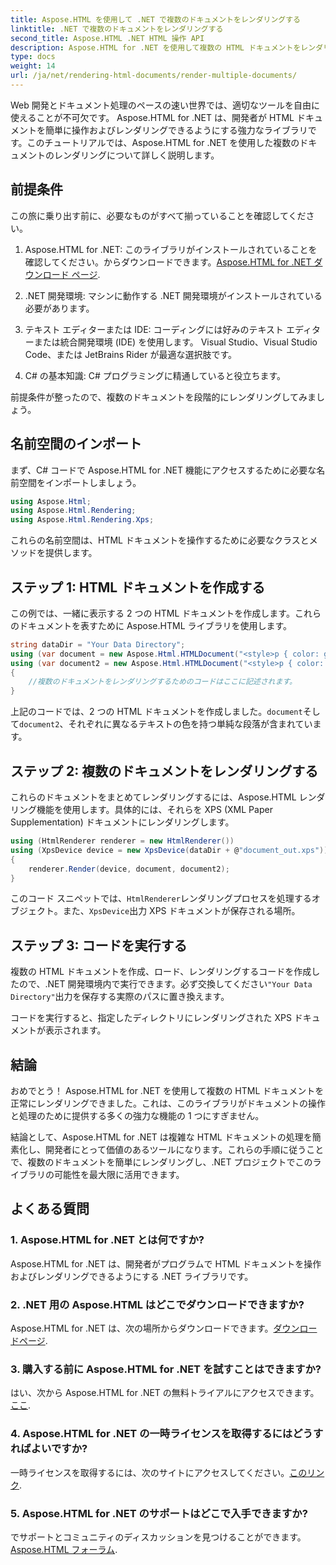 ```yaml
---
title: Aspose.HTML を使用して .NET で複数のドキュメントをレンダリングする
linktitle: .NET で複数のドキュメントをレンダリングする
second_title: Aspose.HTML .NET HTML 操作 API
description: Aspose.HTML for .NET を使用して複数の HTML ドキュメントをレンダリングする方法を学びます。この強力なライブラリを使用してドキュメント処理能力を強化します。
type: docs
weight: 14
url: /ja/net/rendering-html-documents/render-multiple-documents/
---
```

Web 開発とドキュメント処理のペースの速い世界では、適切なツールを自由に使えることが不可欠です。 Aspose.HTML for .NET は、開発者が HTML ドキュメントを簡単に操作およびレンダリングできるようにする強力なライブラリです。このチュートリアルでは、Aspose.HTML for .NET を使用した複数のドキュメントのレンダリングについて詳しく説明します。

## 前提条件

この旅に乗り出す前に、必要なものがすべて揃っていることを確認してください。

1.  Aspose.HTML for .NET: このライブラリがインストールされていることを確認してください。からダウンロードできます。[Aspose.HTML for .NET ダウンロード ページ](https://releases.aspose.com/html/net/).

2. .NET 開発環境: マシンに動作する .NET 開発環境がインストールされている必要があります。

3. テキスト エディターまたは IDE: コーディングには好みのテキスト エディターまたは統合開発環境 (IDE) を使用します。 Visual Studio、Visual Studio Code、または JetBrains Rider が最適な選択肢です。

4. C# の基本知識: C# プログラミングに精通していると役立ちます。

前提条件が整ったので、複数のドキュメントを段階的にレンダリングしてみましょう。

## 名前空間のインポート

まず、C# コードで Aspose.HTML for .NET 機能にアクセスするために必要な名前空間をインポートしましょう。

```csharp
using Aspose.Html;
using Aspose.Html.Rendering;
using Aspose.Html.Rendering.Xps;
```

これらの名前空間は、HTML ドキュメントを操作するために必要なクラスとメソッドを提供します。

## ステップ 1: HTML ドキュメントを作成する

この例では、一緒に表示する 2 つの HTML ドキュメントを作成します。これらのドキュメントを表すために Aspose.HTML ライブラリを使用します。

```csharp
string dataDir = "Your Data Directory";
using (var document = new Aspose.Html.HTMLDocument("<style>p { color: green; }</style><p>my first paragraph</p>", @"c:\work\"))
using (var document2 = new Aspose.Html.HTMLDocument("<style>p { color: blue; }</style><p>my first paragraph</p>", @"c:\work\"))
{
    //複数のドキュメントをレンダリングするためのコードはここに記述されます。
}
```

上記のコードでは、2 つの HTML ドキュメントを作成しました。`document`そして`document2`、それぞれに異なるテキストの色を持つ単純な段落が含まれています。

## ステップ 2: 複数のドキュメントをレンダリングする

これらのドキュメントをまとめてレンダリングするには、Aspose.HTML レンダリング機能を使用します。具体的には、それらを XPS (XML Paper Supplementation) ドキュメントにレンダリングします。

```csharp
using (HtmlRenderer renderer = new HtmlRenderer())
using (XpsDevice device = new XpsDevice(dataDir + @"document_out.xps"))
{
    renderer.Render(device, document, document2);
}
```

このコード スニペットでは、`HtmlRenderer`レンダリングプロセスを処理するオブジェクト。また、`XpsDevice`出力 XPS ドキュメントが保存される場所。

## ステップ 3: コードを実行する

複数の HTML ドキュメントを作成、ロード、レンダリングするコードを作成したので、.NET 開発環境内で実行できます。必ず交換してください`"Your Data Directory"`出力を保存する実際のパスに置き換えます。

コードを実行すると、指定したディレクトリにレンダリングされた XPS ドキュメントが表示されます。

## 結論
おめでとう！ Aspose.HTML for .NET を使用して複数の HTML ドキュメントを正常にレンダリングできました。これは、このライブラリがドキュメントの操作と処理のために提供する多くの強力な機能の 1 つにすぎません。

結論として、Aspose.HTML for .NET は複雑な HTML ドキュメントの処理を簡素化し、開発者にとって価値のあるツールになります。これらの手順に従うことで、複数のドキュメントを簡単にレンダリングし、.NET プロジェクトでこのライブラリの可能性を最大限に活用できます。

## よくある質問

### 1. Aspose.HTML for .NET とは何ですか?
Aspose.HTML for .NET は、開発者がプログラムで HTML ドキュメントを操作およびレンダリングできるようにする .NET ライブラリです。

### 2. .NET 用の Aspose.HTML はどこでダウンロードできますか?
 Aspose.HTML for .NET は、次の場所からダウンロードできます。[ダウンロードページ](https://releases.aspose.com/html/net/).

### 3. 購入する前に Aspose.HTML for .NET を試すことはできますか?
はい、次から Aspose.HTML for .NET の無料トライアルにアクセスできます。[ここ](https://releases.aspose.com/).

### 4. Aspose.HTML for .NET の一時ライセンスを取得するにはどうすればよいですか?
一時ライセンスを取得するには、次のサイトにアクセスしてください。[このリンク](https://purchase.aspose.com/temporary-license/).

### 5. Aspose.HTML for .NET のサポートはどこで入手できますか?
でサポートとコミュニティのディスカッションを見つけることができます。[Aspose.HTML フォーラム](https://forum.aspose.com/).
